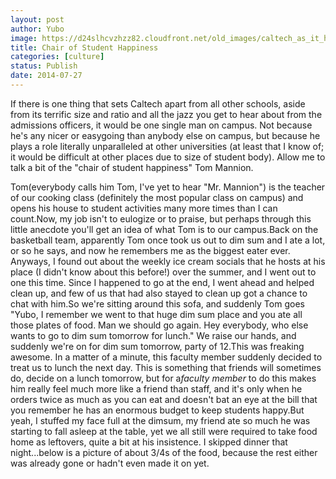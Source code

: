 ```yaml
---
layout: post
author: Yubo
image: https://d24slhcvzhzz82.cloudfront.net/old_images/caltech_as_it_happens/6a0105349b8251970b01a73df3db2b970d.jpg
title: Chair of Student Happiness 
categories: [culture]
status: Publish
date: 2014-07-27
---
```


If there is one thing that sets Caltech apart from all other schools, aside from its terrific size and ratio and all the jazz you get to hear about from the admissions officers, it would be one single man on campus. Not because he's any nicer or easygoing than anybody else on campus, but because he plays a role literally unparalleled at other universities (at least that I know of; it would be difficult at other places due to size of student body). Allow me to talk a bit of the "chair of student happiness" Tom Mannion.

Tom(everybody calls him Tom, I've yet to hear "Mr. Mannion") is the teacher of our cooking class (definitely the most popular class on campus) and opens his house to student activities many more times than I can count.Now, my job isn't to eulogize or to praise, but perhaps through this little anecdote you'll get an idea of what Tom is to our campus.Back on the basketball team, apparently Tom once took us out to dim sum and I ate a lot, or so he says, and now he remembers me as the biggest eater ever. Anyways, I found out about the weekly ice cream socials that he hosts at his place (I didn't know about this before!) over the summer, and I went out to one this time. Since I happened to go at the end, I went ahead and helped clean up, and few of us that had also stayed to clean up got a chance to chat with him.So we're sitting around this sofa, and suddenly Tom goes "Yubo, I remember we went to that huge dim sum place and you ate all those plates of food. Man we should go again. Hey everybody, who else wants to go to dim sum tomorrow for lunch." We raise our hands, and suddenly we're on for dim sum tomorrow, party of 12.This was freaking awesome. In a matter of a minute, this faculty member suddenly decided to treat us to lunch the next day. This is something that friends will sometimes do, decide on a lunch tomorrow, but for a*faculty member* to do this makes him really feel much more like a friend than staff, and it's only when he orders twice as much as you can eat and doesn't bat an eye at the bill that you remember he has an enormous budget to keep students happy.But yeah, I stuffed my face full at the dimsum, my friend ate so much he was starting to fall asleep at the table, yet we all still were required to take food home as leftovers, quite a bit at his insistence. I skipped dinner that night...below is a picture of about 3/4s of the food, because the rest either was already gone or hadn't even made it on yet.

